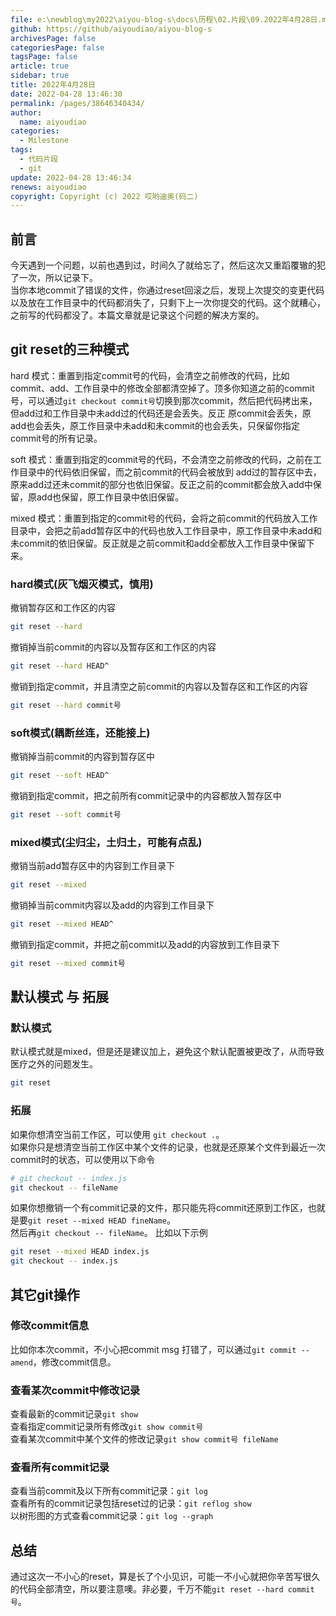 ```yaml
---
file: e:\newblog\my2022\aiyou-blog-s\docs\历程\02.片段\09.2022年4月28日.md
github: https://github/aiyoudiao/aiyou-blog-s
archivesPage: false
categoriesPage: false
tagsPage: false
article: true
sidebar: true
title: 2022年4月28日
date: 2022-04-28 13:46:30
permalink: /pages/38646340434/
author: 
  name: aiyoudiao
categories: 
  - Milestone
tags: 
  - 代码片段
  - git
update: 2022-04-28 13:46:34
renews: aiyoudiao
copyright: Copyright (c) 2022 哎哟迪奥(码二)
---
```


## 前言

今天遇到一个问题，以前也遇到过，时间久了就给忘了，然后这次又重蹈覆辙的犯了一次，所以记录下。  
当你本地commit了错误的文件，你通过reset回滚之后，发现上次提交的变更代码以及放在工作目录中的代码都消失了，只剩下上一次你提交的代码。这个就糟心，之前写的代码都没了。本篇文章就是记录这个问题的解决方案的。

<!-- more -->

## git reset的三种模式

hard 模式：重置到指定commit号的代码，会清空之前修改的代码，比如 commit、add、工作目录中的修改全部都清空掉了。顶多你知道之前的commit号，可以通过`git checkout commit号`切换到那次commit，然后把代码拷出来，但add过和工作目录中未add过的代码还是会丢失。反正 原commit会丢失，原add也会丢失，原工作目录中未add和未commit的也会丢失，只保留你指定commit号的所有记录。

soft 模式：重置到指定的commit号的代码，不会清空之前修改的代码，之前在工作目录中的代码依旧保留，而之前commit的代码会被放到 add过的暂存区中去，原来add过还未commit的部分也依旧保留。反正之前的commit都会放入add中保留，原add也保留，原工作目录中依旧保留。

mixed 模式：重置到指定的commit号的代码，会将之前commit的代码放入工作目录中，会把之前add暂存区中的代码也放入工作目录中，原工作目录中未add和未commit的依旧保留。反正就是之前commit和add全都放入工作目录中保留下来。

### hard模式(灰飞烟灭模式，慎用)

撤销暂存区和工作区的内容

```bash
git reset --hard
```

撤销掉当前commit的内容以及暂存区和工作区的内容

```bash
git reset --hard HEAD^
```

撤销到指定commit，并且清空之前commit的内容以及暂存区和工作区的内容

```bash
git reset --hard commit号
```


### soft模式(耦断丝连，还能接上)

撤销掉当前commit的内容到暂存区中

```bash
git reset --soft HEAD^
```

撤销到指定commit，把之前所有commit记录中的内容都放入暂存区中

```bash
git reset --soft commit号
```

### mixed模式(尘归尘，土归土，可能有点乱)

撤销当前add暂存区中的内容到工作目录下

```bash
git reset --mixed
```

撤销掉当前commit内容以及add的内容到工作目录下

```bash
git reset --mixed HEAD^
```

撤销到指定commit，并把之前commit以及add的内容放到工作目录下

```bash
git reset --mixed commit号
```

## 默认模式 与 拓展

### 默认模式

默认模式就是mixed，但是还是建议加上，避免这个默认配置被更改了，从而导致医疗之外的问题发生。

```bash
git reset
```

### 拓展

如果你想清空当前工作区，可以使用 `git checkout .`。  
如果你只是想清空当前工作区中某个文件的记录，也就是还原某个文件到最近一次commit时的状态，可以使用以下命令

```bash
# git checkout -- index.js
git checkout -- fileName
```

如果你想撤销一个有commit记录的文件，那只能先将commit还原到工作区，也就是要`git reset --mixed HEAD fineName`。  
然后再`git checkout -- fileName`。
比如以下示例

```bash
git reset --mixed HEAD index.js
git checkout -- index.js
```

## 其它git操作


### 修改commit信息 

比如你本次commit，不小心把commit msg 打错了，可以通过`git commit --amend`，修改commit信息。

### 查看某次commit中修改记录

查看最新的commit记录`git show`  
查看指定commit记录所有修改`git show commit号`  
查看某次commit中某个文件的修改记录`git show commit号 fileName`


### 查看所有commit记录

查看当前commit及以下所有commit记录：`git log`  
查看所有的commit记录包括reset过的记录：`git reflog show`  
以树形图的方式查看commit记录：`git log --graph`

## 总结

通过这次一不小心的reset，算是长了个小见识，可能一不小心就把你辛苦写很久的代码全部清空，所以要注意噢。非必要，千万不能`git reset --hard commit号`。
